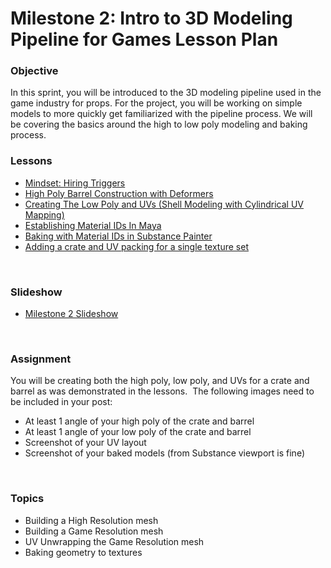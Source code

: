 # Milestone 2: Intro to 3D Modeling Pipeline for Games Lesson Plan

<h3><span>Objective</span></h3>
<p><span>In this sprint, you will be introduced to the 3D modeling pipeline used in the game industry for props. For the project, you will be working on simple models to more quickly get familiarized with the pipeline process. We will be covering the basics around the high to low poly modeling and baking process.</span></p>
<h3><span>Lessons</span></h3>
<ul>
<li><span><a title="Mindset: Hiring Triggers" href="https://vertexschool.instructure.com/courses/203/pages/mindset-hiring-triggers" data-api-endpoint="https://vertexschool.instructure.com/api/v1/courses/203/pages/mindset-hiring-triggers" data-api-returntype="Page">Mindset: Hiring Triggers</a></span></li>
<li><span><a title="High Poly Barrel Construction with Deformers" href="https://vertexschool.instructure.com/courses/203/pages/high-poly-barrel-construction-with-deformers" data-api-endpoint="https://vertexschool.instructure.com/api/v1/courses/203/pages/high-poly-barrel-construction-with-deformers" data-api-returntype="Page">High Poly Barrel Construction with Deformers</a></span></li>
<li><span><a title="Creating The Low Poly and UVs (Shell Modeling with Cylindrical UV Mapping)" href="https://vertexschool.instructure.com/courses/203/pages/creating-the-low-poly-and-uvs-shell-modeling-with-cylindrical-uv-mapping" data-api-endpoint="https://vertexschool.instructure.com/api/v1/courses/203/pages/creating-the-low-poly-and-uvs-shell-modeling-with-cylindrical-uv-mapping" data-api-returntype="Page">Creating The Low Poly and UVs (Shell Modeling with Cylindrical UV Mapping)</a></span></li>
<li><span><a title="Establishing Material IDs In Maya" href="https://vertexschool.instructure.com/courses/203/pages/establishing-material-ids-in-maya" data-api-endpoint="https://vertexschool.instructure.com/api/v1/courses/203/pages/establishing-material-ids-in-maya" data-api-returntype="Page">Establishing Material IDs In Maya</a></span></li>
<li><span><a title="Baking with Material IDs in Substance Painter" href="https://vertexschool.instructure.com/courses/203/pages/baking-with-material-ids-in-substance-painter" data-api-endpoint="https://vertexschool.instructure.com/api/v1/courses/203/pages/baking-with-material-ids-in-substance-painter" data-api-returntype="Page">Baking with Material IDs in Substance Painter</a></span></li>
<li><span><a title="Adding a crate and UV packing for a single texture set" href="https://vertexschool.instructure.com/courses/203/pages/adding-a-crate-and-uv-packing-for-a-single-texture-set" data-api-endpoint="https://vertexschool.instructure.com/api/v1/courses/203/pages/adding-a-crate-and-uv-packing-for-a-single-texture-set" data-api-returntype="Page">Adding a crate and UV packing for a single texture set</a></span></li>
</ul>
<p>&nbsp;</p>
<h3>Slideshow</h3>
<ul>
<li><a class="inline_disabled" href="https://docs.google.com/presentation/d/1USRoc2r_2wZHPoDNFjDs3jH919wc5dp-vkCLVm2F3bA/edit?usp=sharing" target="_blank">Milestone 2 Slideshow</a></li>
</ul>
<p>&nbsp;</p>
<h3><span>Assignment</span></h3>
<p>You will be creating both the high poly, low poly, and UVs for a crate and barrel as was demonstrated in<span> the lessons</span>.&nbsp; The following images need to be included in your post:</p>
<ul>
<li>At least 1 angle of your high poly of the crate and barrel</li>
<li>At least 1 angle of your low poly of the crate and barrel</li>
<li>Screenshot of your UV layout</li>
<li>Screenshot of your baked models (from Substance viewport is fine)</li>
</ul>
<p>&nbsp;</p>
<h3><span>Topics</span></h3>
<ul>
<li aria-level="1"><span>Building a High Resolution mesh</span></li>
<li aria-level="1"><span>Building a Game Resolution mesh</span></li>
<li aria-level="1"><span>UV Unwrapping the Game Resolution mesh</span></li>
<li aria-level="1"><span>Baking geometry to textures</span></li>
</ul>
<p>&nbsp;</p>